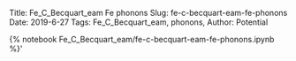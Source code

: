 Title: Fe_C_Becquart_eam Fe phonons
Slug: fe-c-becquart-eam-fe-phonons
Date: 2019-6-27
Tags: Fe_C_Becquart_eam, phonons,
Author: Potential

{% notebook Fe_C_Becquart_eam/fe-c-becquart-eam-fe-phonons.ipynb %}'